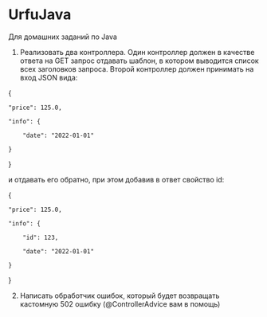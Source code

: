 # UrfuJava
Для домашних заданий по Java
1) Реализовать два контроллера. Один контроллер должен в качестве ответа на GET запрос отдавать шаблон, в котором выводится список всех заголовков запроса. Второй контроллер должен принимать на вход JSON вида:

{

    "price": 125.0,

    "info": {

        "date": "2022-01-01"

    }

}

и отдавать его обратно, при этом добавив в ответ свойство id:

{

    "price": 125.0,

    "info": {

        "id": 123,

        "date": "2022-01-01"

    }

}

2) Написать обработчик ошибок, который будет возвращать кастомную 502 ошибку (@ControllerAdvice вам в помощь)
